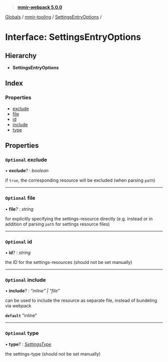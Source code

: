 > **[mmir-webpack 5.0.0](../README.md)**

[Globals](../README.md) / [mmir-tooling](../modules/mmir_tooling.md) / [SettingsEntryOptions](mmir_tooling.settingsentryoptions.md) /

# Interface: SettingsEntryOptions

## Hierarchy

* **SettingsEntryOptions**

## Index

### Properties

* [exclude](mmir_tooling.settingsentryoptions.md#optional-exclude)
* [file](mmir_tooling.settingsentryoptions.md#optional-file)
* [id](mmir_tooling.settingsentryoptions.md#optional-id)
* [include](mmir_tooling.settingsentryoptions.md#optional-include)
* [type](mmir_tooling.settingsentryoptions.md#optional-type)

## Properties

### `Optional` exclude

• **exclude**? : *boolean*

if `true`, the corresponding resource will be excluded (when parsing `path`)

___

### `Optional` file

• **file**? : *string*

for explicitly specifying the settings-resource directly (e.g. instead or in addition of parsing `path` for settings resource files)

___

### `Optional` id

• **id**? : *string*

the ID for the settings-resources (should not be set manually)

___

### `Optional` include

• **include**? : *"inline" | "file"*

can be used to include the resource as separate file, instead of bundeling via webpack

**`default`** "inline"

___

### `Optional` type

• **type**? : *[SettingsType](../modules/mmir_tooling.md#settingstype)*

the settings-type (should not be set manually)